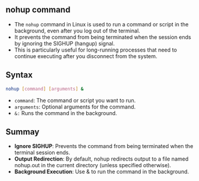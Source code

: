 ## nohup command
- The `nohup` command in Linux is used to run a command or script in the background, even after you log out of the terminal.
- It prevents the command from being terminated when the session ends by ignoring the SIGHUP (hangup) signal. 
- This is particularly useful for long-running processes that need to continue executing after you disconnect from the system.

## Syntax
```bash
nohup [command] [arguments] &
```
- `command`: The command or script you want to run.
- `arguments`: Optional arguments for the command.
- `&:` Runs the command in the background.

## Summay
- **Ignore SIGHUP**: Prevents the command from being terminated when the terminal session ends.
- **Output Redirection**: By default, nohup redirects output to a file named nohup.out in the current directory (unless specified otherwise).
- **Background Execution**: Use & to run the command in the background.